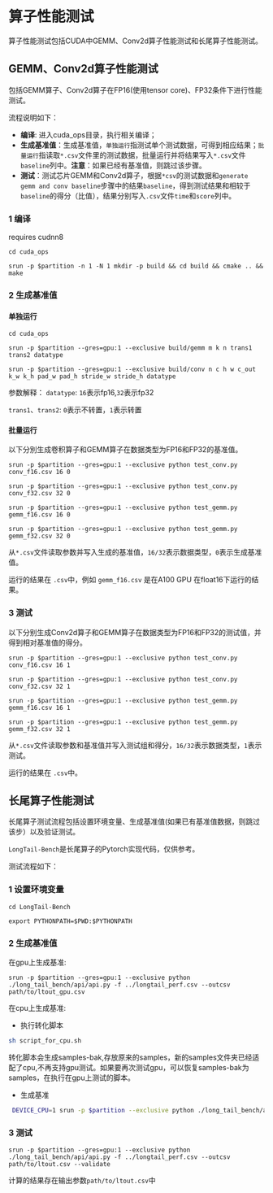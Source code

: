
# 算子性能测试
算子性能测试包括CUDA中GEMM、Conv2d算子性能测试和长尾算子性能测试。
## GEMM、Conv2d算子性能测试
包括GEMM算子、Conv2d算子在FP16(使用tensor core)、FP32条件下进行性能测试。

流程说明如下：

  * **编译**: 进入cuda_ops目录，执行相关编译；
  * **生成基准值**：生成基准值，`单独运行`指测试单个测试数据，可得到相应结果；`批量运行`指读取`*.csv`文件里的测试数据，批量运行并将结果写入`*.csv`文件`baseline`列中。**注意**：如果已经有基准值，则跳过该步骤。
  * **测试**：测试芯片GEMM和Conv2d算子，根据`*csv`的测试数据和`generate gemm and conv baseline`步骤中的结果`baseline`，得到测试结果和相较于`baseline`的得分（比值），结果分别写入`.csv`文件`time`和`score`列中。

### 1 编译

requires cudnn8
```
cd cuda_ops

srun -p $partition -n 1 -N 1 mkdir -p build && cd build && cmake .. && make

```
### 2 生成基准值
#### 单独运行
```
cd cuda_ops

srun -p $partition --gres=gpu:1 --exclusive build/gemm m k n trans1 trans2 datatype

srun -p $partition --gres=gpu:1 --exclusive build/conv n c h w c_out k_w k_h pad_w pad_h stride_w stride_h datatype

```

参数解释：
`datatype`: `16`表示fp16,`32`表示fp32

`trans1`、`trans2`: `0`表示不转置，`1`表示转置
#### 批量运行

以下分別生成卷积算子和GEMM算子在数据类型为FP16和FP32的基准值。
```
srun -p $partition --gres=gpu:1 --exclusive python test_conv.py conv_f16.csv 16 0

srun -p $partition --gres=gpu:1 --exclusive python test_conv.py conv_f32.csv 32 0

srun -p $partition --gres=gpu:1 --exclusive python test_gemm.py gemm_f16.csv 16 0

srun -p $partition --gres=gpu:1 --exclusive python test_gemm.py gemm_f32.csv 32 0
```
从`*.csv`文件读取参数并写入生成的基准值，`16/32`表示数据类型，`0`表示生成基准值。

运行的结果在 `.csv`中，例如 `gemm_f16.csv` 是在A100 GPU 在float16下运行的结果。

### 3 测试
以下分别生成Conv2d算子和GEMM算子在数据类型为FP16和FP32的测试值，并得到相对基准值的得分。
```
srun -p $partition --gres=gpu:1 --exclusive python test_conv.py conv_f16.csv 16 1

srun -p $partition --gres=gpu:1 --exclusive python test_conv.py conv_f32.csv 32 1

srun -p $partition --gres=gpu:1 --exclusive python test_gemm.py gemm_f16.csv 16 1

srun -p $partition --gres=gpu:1 --exclusive python test_gemm.py gemm_f32.csv 32 1
```
从`*.csv`文件读取参数和基准值并写入测试组和得分，`16/32`表示数据类型，`1`表示测试。

运行的结果在 `.csv`中。

## 长尾算子性能测试

长尾算子测试流程包括设置环境变量、生成基准值(如果已有基准值数据，则跳过该步）以及验证测试。

`LongTail-Bench`是长尾算子的Pytorch实现代码，仅供参考。

测试流程如下：

### 1 设置环境变量
```
cd LongTail-Bench

export PYTHONPATH=$PWD:$PYTHONPATH
```
### 2 生成基准值

在gpu上生成基准:
```
srun -p $partition --gres=gpu:1 --exclusive python ./long_tail_bench/api/api.py -f ../longtail_perf.csv --outcsv path/to/ltout_gpu.csv
```

在cpu上生成基准:
* 执行转化脚本
```bash
sh script_for_cpu.sh
```
转化脚本会生成samples-bak,存放原来的samples，新的samples文件夹已经适配了cpu,不再支持gpu测试。如果要再次测试gpu，可以恢复samples-bak为samples，在执行在gpu上测试的脚本。

* 生成基准
```bash
 DEVICE_CPU=1 srun -p $partition --exclusive python ./long_tail_bench/api/api.py -f ../longtail_perf.csv --outcsv path/to/ltout_cpu.csv
```
### 3 测试
```
srun -p $partition --gres=gpu:1 --exclusive python ./long_tail_bench/api/api.py -f ../longtail_perf.csv --outcsv path/to/ltout.csv --validate
```
计算的结果存在输出参数`path/to/ltout.csv`中

